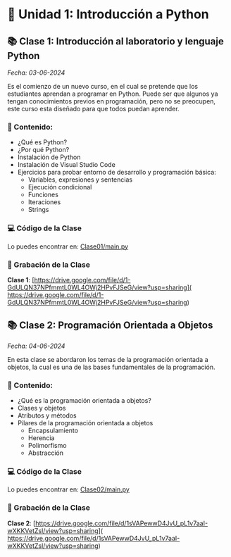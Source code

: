 # 🐍 Unidad 1: Introducción a Python

## 📚 Clase 1: Introducción al laboratorio y lenguaje Python

_Fecha: 03-06-2024_

Es el comienzo de un nuevo curso, en el cual se pretende que los estudiantes aprendan a programar en Python. Puede ser que algunos ya tengan conocimientos previos en programación, pero no se preocupen, este curso esta diseñado para que todos puedan aprender.

### 📖 Contenido:
- ¿Qué es Python?
- ¿Por qué Python?
- Instalación de Python
- Instalación de Visual Studio Code
- Ejercicios para probar entorno de desarrollo y programación básica:
    - Variables, expresiones y sentencias
    - Ejecución condicional
    - Funciones
    - Iteraciones
    - Strings

### 💻 Código de la Clase

Lo puedes encontrar en:  [Clase01/main.py](./Clase01/main.py)

### 🎥 Grabación de la Clase
**Clase 1**: [https://drive.google.com/file/d/1-GdULQN37NPfmmtL0WL4OWj2HPvFJSeG/view?usp=sharing]( https://drive.google.com/file/d/1-GdULQN37NPfmmtL0WL4OWj2HPvFJSeG/view?usp=sharing)

## 📚 Clase 2: Programación Orientada a Objetos

_Fecha: 04-06-2024_

En esta clase se abordaron los temas de la programación orientada a objetos, la cual es una de las bases fundamentales de la programación.

### 📖 Contenido:
- ¿Qué es la programación orientada a objetos?
- Clases y objetos
- Atributos y métodos
- Pilares de la programación orientada a objetos
    - Encapsulamiento
    - Herencia
    - Polimorfismo
    - Abstracción



### 💻 Código de la Clase

Lo puedes encontrar en:  [Clase02/main.py](./Clase02/main.py)

### 🎥 Grabación de la Clase
**Clase 2**: [https://drive.google.com/file/d/1sVAPewwD4JvU_pL1v7aaI-wXKKVetZsl/view?usp=sharing]( https://drive.google.com/file/d/1sVAPewwD4JvU_pL1v7aaI-wXKKVetZsl/view?usp=sharing)